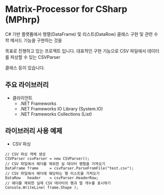 Matrix-Processor for CSharp (MPhrp)
===================================
C# 기반 플랫폼에서 행렬(DataFrame) 및 리스트(DataRow) 클래스 구현 및 관련 수학 메서드 기능을 구현하는 것을

목표로 진행하고 있는 프로젝트 입니다. 대표적인 구현 기능으로 CSV 파일에서 데이터를 파상할 수 있는 CSVParser

클래스 등이 있습니다.

## 주요 라이브러리
* 클라이언트
    * .NET Frameworks
    * .NET Frameworks IO Library (System.IO)
    * .NET Frameworks Collections (List)

## 라이브러리 사용 예제
* CSV 파싱
```
// CSV 파싱 객체 생성
CSVParser csvParser = new CSVParser();
// CSV 파일에서 헤더를 제외한 실 데이터 행렬을 가져오기
DataFrame frame     = csvParser.ParseFromFile("test.csv");
// CSV 파일에서 헤더에 해당하는 행 리스트를 가져오기
DataRow   header    = csvParser.HeaderRow;
// 헤더를 제외한 실제 CSV 데이터의 행과 열 개수를 표시하기
Console.WriteLine( frame.Shape );
```
